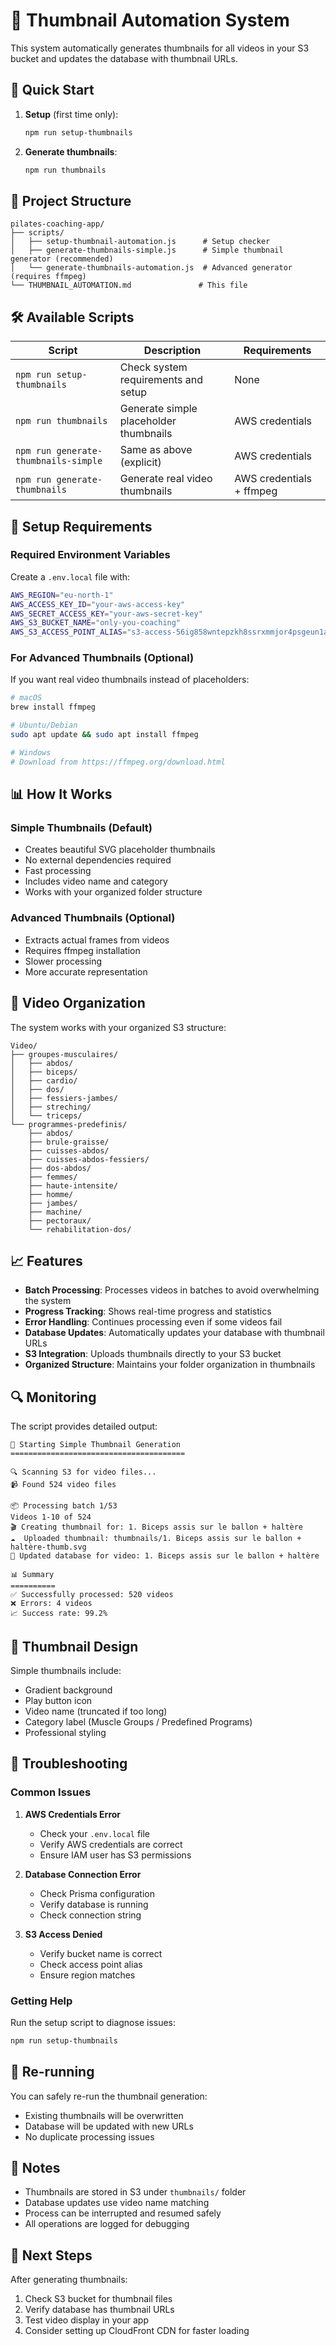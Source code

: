 # 🎥 Thumbnail Automation System

This system automatically generates thumbnails for all videos in your S3 bucket and updates the database with thumbnail URLs.

## 🚀 Quick Start

1. **Setup** (first time only):
   ```bash
   npm run setup-thumbnails
   ```

2. **Generate thumbnails**:
   ```bash
   npm run thumbnails
   ```

## 📁 Project Structure

```
pilates-coaching-app/
├── scripts/
│   ├── setup-thumbnail-automation.js      # Setup checker
│   ├── generate-thumbnails-simple.js      # Simple thumbnail generator (recommended)
│   └── generate-thumbnails-automation.js  # Advanced generator (requires ffmpeg)
└── THUMBNAIL_AUTOMATION.md               # This file
```

## 🛠️ Available Scripts

| Script | Description | Requirements |
|--------|-------------|--------------|
| `npm run setup-thumbnails` | Check system requirements and setup | None |
| `npm run thumbnails` | Generate simple placeholder thumbnails | AWS credentials |
| `npm run generate-thumbnails-simple` | Same as above (explicit) | AWS credentials |
| `npm run generate-thumbnails` | Generate real video thumbnails | AWS credentials + ffmpeg |

## 🔧 Setup Requirements

### Required Environment Variables

Create a `.env.local` file with:

```bash
AWS_REGION="eu-north-1"
AWS_ACCESS_KEY_ID="your-aws-access-key"
AWS_SECRET_ACCESS_KEY="your-aws-secret-key"
AWS_S3_BUCKET_NAME="only-you-coaching"
AWS_S3_ACCESS_POINT_ALIAS="s3-access-56ig858wntepzkh8ssrxmmjor4psgeun1a-s3alias"
```

### For Advanced Thumbnails (Optional)

If you want real video thumbnails instead of placeholders:

```bash
# macOS
brew install ffmpeg

# Ubuntu/Debian
sudo apt update && sudo apt install ffmpeg

# Windows
# Download from https://ffmpeg.org/download.html
```

## 📊 How It Works

### Simple Thumbnails (Default)
- Creates beautiful SVG placeholder thumbnails
- No external dependencies required
- Fast processing
- Includes video name and category
- Works with your organized folder structure

### Advanced Thumbnails (Optional)
- Extracts actual frames from videos
- Requires ffmpeg installation
- Slower processing
- More accurate representation

## 🎯 Video Organization

The system works with your organized S3 structure:

```
Video/
├── groupes-musculaires/
│   ├── abdos/
│   ├── biceps/
│   ├── cardio/
│   ├── dos/
│   ├── fessiers-jambes/
│   ├── streching/
│   └── triceps/
└── programmes-predefinis/
    ├── abdos/
    ├── brule-graisse/
    ├── cuisses-abdos/
    ├── cuisses-abdos-fessiers/
    ├── dos-abdos/
    ├── femmes/
    ├── haute-intensite/
    ├── homme/
    ├── jambes/
    ├── machine/
    ├── pectoraux/
    └── rehabilitation-dos/
```

## 📈 Features

- **Batch Processing**: Processes videos in batches to avoid overwhelming the system
- **Progress Tracking**: Shows real-time progress and statistics
- **Error Handling**: Continues processing even if some videos fail
- **Database Updates**: Automatically updates your database with thumbnail URLs
- **S3 Integration**: Uploads thumbnails directly to your S3 bucket
- **Organized Structure**: Maintains your folder organization in thumbnails

## 🔍 Monitoring

The script provides detailed output:

```
🚀 Starting Simple Thumbnail Generation
=======================================

🔍 Scanning S3 for video files...
📹 Found 524 video files

📦 Processing batch 1/53
Videos 1-10 of 524
🎬 Creating thumbnail for: 1. Biceps assis sur le ballon + haltère
☁️  Uploaded thumbnail: thumbnails/1. Biceps assis sur le ballon + haltère-thumb.svg
💾 Updated database for video: 1. Biceps assis sur le ballon + haltère

📊 Summary
==========
✅ Successfully processed: 520 videos
❌ Errors: 4 videos
📈 Success rate: 99.2%
```

## 🎨 Thumbnail Design

Simple thumbnails include:
- Gradient background
- Play button icon
- Video name (truncated if too long)
- Category label (Muscle Groups / Predefined Programs)
- Professional styling

## 🚨 Troubleshooting

### Common Issues

1. **AWS Credentials Error**
   - Check your `.env.local` file
   - Verify AWS credentials are correct
   - Ensure IAM user has S3 permissions

2. **Database Connection Error**
   - Check Prisma configuration
   - Verify database is running
   - Check connection string

3. **S3 Access Denied**
   - Verify bucket name is correct
   - Check access point alias
   - Ensure region matches

### Getting Help

Run the setup script to diagnose issues:
```bash
npm run setup-thumbnails
```

## 🔄 Re-running

You can safely re-run the thumbnail generation:
- Existing thumbnails will be overwritten
- Database will be updated with new URLs
- No duplicate processing issues

## 📝 Notes

- Thumbnails are stored in S3 under `thumbnails/` folder
- Database updates use video name matching
- Process can be interrupted and resumed safely
- All operations are logged for debugging

## 🎯 Next Steps

After generating thumbnails:
1. Check S3 bucket for thumbnail files
2. Verify database has thumbnail URLs
3. Test video display in your app
4. Consider setting up CloudFront CDN for faster loading

